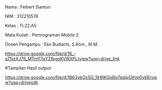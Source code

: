 Nama : Feibert Sianturi

NIM : 312210578

Kelas : TI.22.A5

Mata Kuliah : Pemrograman Mobile 2

Dosen Pengampu : Eko Budiarto, S.Kom., M.M.

https://drive.google.com/file/d/16_-a75lzXJ76_MTmY7qYZfbgoKVIRXPL/view?usp=drive_link

#Tampilan Hasil output

https://drive.google.com/file/d/1B63ybOxSG_1lHRKGpBq7edqrDIhm0ykR/view?usp=drivesdk

